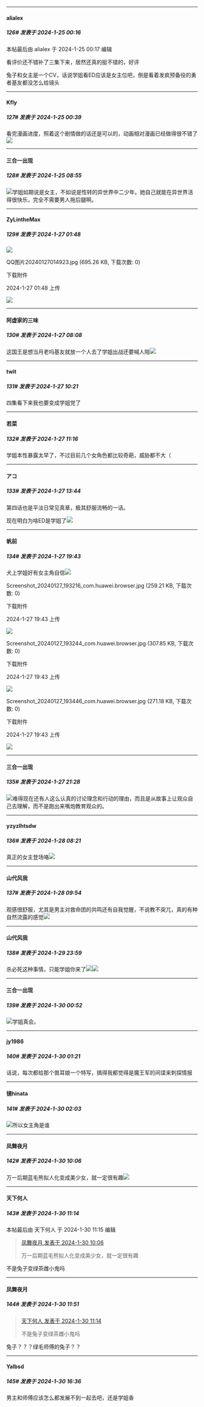 
*****

####  alialex  
##### 126#       发表于 2024-1-25 00:16

 本帖最后由 alialex 于 2024-1-25 00:17 编辑 

看评价还不错补了三集下来，居然还真的挺不错的，好评

兔子和女主是一个CV，话说学姐看ED应该是女主位吧，倒是看着发疯预备役的勇者基友都没怎么给镜头


*****

####  Kfly  
##### 127#       发表于 2024-1-25 00:39

看完漫画进度，照着这个剧情做的话还是可以的，动画相对漫画已经做得很不错了<img src="https://static.saraba1st.com/image/smiley/face2017/068.png" referrerpolicy="no-referrer">


*****

####  三合一出现  
##### 128#       发表于 2024-1-25 08:55

<img src="https://static.saraba1st.com/image/smiley/face2017/067.png" referrerpolicy="no-referrer">学姐如期说是女主，不如说是性转的异世界中二少年。她自己就能在异世界活得很快乐，完全不需要男人拖后腿啊。


*****

####  ZyLintheMax  
##### 129#       发表于 2024-1-27 01:48

<img src="https://static.saraba1st.com/image/smiley/face2017/067.png" referrerpolicy="no-referrer">

QQ图片20240127014923.jpg
(695.26 KB, 下载次数: 0)

下载附件

2024-1-27 01:48 上传

<img src="https://img.saraba1st.com/forum/202401/27/014823ep70nnv9fczcn6lf.jpg" referrerpolicy="no-referrer">


*****

####  阿虚家的三味  
##### 130#       发表于 2024-1-27 08:08

这国王是想当月老吗基友就放一个人去了学姐出战还要喊人陪<img src="https://static.saraba1st.com/image/smiley/face2017/067.png" referrerpolicy="no-referrer">


*****

####  twit  
##### 131#       发表于 2024-1-27 10:21

四集看下来我也要变成学姐党了


*****

####  若菜  
##### 132#       发表于 2024-1-27 11:16

学姐本性暴露太早了，不过目前几个女角色都比较奇葩，威胁都不大（


*****

####  アコ  
##### 133#       发表于 2024-1-27 13:44

第四话也是平淡日常见真章，极其舒服流畅的一话。

现在明白为啥ED是学姐了<img src="https://static.saraba1st.com/image/smiley/face2017/074.png" referrerpolicy="no-referrer">


*****

####  帆前  
##### 134#       发表于 2024-1-27 19:43

犬上学姐好有女主角自信<img src="https://static.saraba1st.com/image/smiley/face2017/067.png" referrerpolicy="no-referrer">

Screenshot_20240127_193216_com.huawei.browser.jpg
(259.21 KB, 下载次数: 0)

下载附件

2024-1-27 19:43 上传

<img src="https://img.saraba1st.com/forum/202401/27/194306fvyax5kkmdevvaae.jpg" referrerpolicy="no-referrer">

Screenshot_20240127_193244_com.huawei.browser.jpg
(307.85 KB, 下载次数: 0)

下载附件

2024-1-27 19:43 上传

<img src="https://img.saraba1st.com/forum/202401/27/194308powuguhqpdhhfdyf.jpg" referrerpolicy="no-referrer">

Screenshot_20240127_193446_com.huawei.browser.jpg
(271.18 KB, 下载次数: 0)

下载附件

2024-1-27 19:43 上传

<img src="https://img.saraba1st.com/forum/202401/27/194309thu97bp6tnlfpxfy.jpg" referrerpolicy="no-referrer">


*****

####  三合一出现  
##### 135#       发表于 2024-1-27 21:28

<img src="https://static.saraba1st.com/image/smiley/face2017/033.png" referrerpolicy="no-referrer">难得现在还有人这么认真的讨论理念和行动的理由，而且是从故事上让观众自己去理解，而不是跑出来嘴炮教育观众的。


*****

####  yzyzlhtsdw  
##### 136#       发表于 2024-1-28 08:21

真正的女主登场咯<img src="https://static.saraba1st.com/image/smiley/face2017/053.png" referrerpolicy="no-referrer">


*****

####  山代风我  
##### 137#       发表于 2024-1-28 09:54

观感很舒服，尤其是男主对救命团的共鸣还有自我觉醒，不说教不突兀，真的有种自然流露的感觉<img src="https://static.saraba1st.com/image/smiley/face2017/034.png" referrerpolicy="no-referrer">


*****

####  山代风我  
##### 138#       发表于 2024-1-29 23:59

杀必死这种事情，只能学姐你来了<img src="https://static.saraba1st.com/image/smiley/face2017/074.png" referrerpolicy="no-referrer"><img src="https://p.sda1.dev/15/1a032bcc69f4a788a4b7b4fe63584bac/CMP_20240129235909682.jpg" referrerpolicy="no-referrer">


*****

####  三合一出现  
##### 139#       发表于 2024-1-30 00:52

<img src="https://static.saraba1st.com/image/smiley/face2017/046.png" referrerpolicy="no-referrer">学姐真会。


*****

####  jy1986  
##### 140#       发表于 2024-1-30 01:21

话说，每次都给那个兽耳娘一个特写，搞得我都觉得是魔王军的间谍来刺探情报


*****

####  镜hinata  
##### 141#       发表于 2024-1-30 02:03

<img src="https://static.saraba1st.com/image/smiley/face2017/068.png" referrerpolicy="no-referrer">所以女主角是谁


*****

####  凤舞夜月  
##### 142#       发表于 2024-1-30 10:06

万一后期蓝毛熊拟人化变成美少女，就一定很有趣<img src="https://static.saraba1st.com/image/smiley/face2017/037.png" referrerpolicy="no-referrer">


*****

####  天下何人  
##### 143#       发表于 2024-1-30 11:14

 本帖最后由 天下何人 于 2024-1-30 11:15 编辑 
<blockquote><a href="httphttps://bbs.saraba1st.com/2b/forum.php?mod=redirect&amp;goto=findpost&amp;pid=63824926&amp;ptid=2020999" target="_blank">凤舞夜月 发表于 2024-1-30 10:06</a>

万一后期蓝毛熊拟人化变成美少女，就一定很有趣</blockquote>
不是兔子变绿茶雌小鬼吗


*****

####  凤舞夜月  
##### 144#       发表于 2024-1-30 11:51

<blockquote><a href="httphttps://bbs.saraba1st.com/2b/forum.php?mod=redirect&amp;goto=findpost&amp;pid=63825928&amp;ptid=2020999" target="_blank">天下何人 发表于 2024-1-30 11:14</a>

不是兔子变绿茶雌小鬼吗</blockquote>
兔子？？？绿毛师傅的兔子？？


*****

####  Yalbsd  
##### 145#       发表于 2024-1-30 16:36

男主和师傅应该怎么都发展不到一起去吧，还是学姐香

